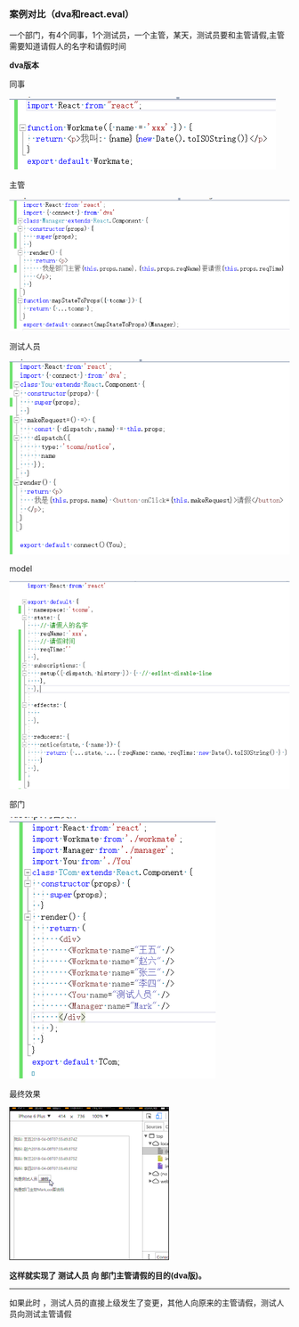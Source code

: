 ### 案例对比（dva和react.eval）

一个部门，有4个同事，1个测试员，一个主管，某天，测试员要和主管请假,主管需要知道请假人的名字和请假时间

**dva版本**

同事

![](/assets/importworkmate.png)

主管

![](/assets/importManager.png)

测试人员

![](/assets/importtest.png)

model

![](/assets/importmodel.png)

部门

![](/assets/importDep.png)

最终效果

![](/assets/tshow.gif)

**这样就实现了 测试人员  向 部门主管请假的目的\(dva版\)。**

---------------------------------------------------------------------------------------------

如果此时 ，测试人员的直接上级发生了变更，其他人向原来的主管请假，测试人员向测试主管请假









